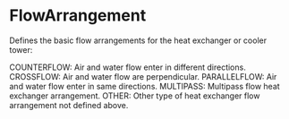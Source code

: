 FlowArrangement
===============

Defines the basic flow arrangements for the heat exchanger or cooler tower:

COUNTERFLOW: Air and water flow enter in different directions.
CROSSFLOW: Air and water flow are perpendicular.
PARALLELFLOW: Air and water flow enter in same directions.
MULTIPASS: Multipass flow heat exchanger arrangement. 
OTHER: Other type of heat exchanger flow arrangement not defined above.
